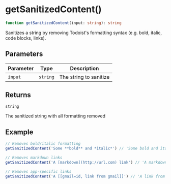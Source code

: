# getSanitizedContent()

```ts
function getSanitizedContent(input: string): string
```

Sanitizes a string by removing Todoist's formatting syntax (e.g. bold, italic, code blocks, links).

## Parameters

| Parameter | Type     | Description            |
| --------- | -------- | ---------------------- |
| `input`   | `string` | The string to sanitize |

## Returns

`string`

The sanitized string with all formatting removed

## Example

```ts
// Removes bold/italic formatting
getSanitizedContent('Some **bold** and *italic*') // 'Some bold and italic'

// Removes markdown links
getSanitizedContent('A [markdown](http://url.com) link') // 'A markdown link'

// Removes app-specific links
getSanitizedContent('A [[gmail=id, link from gmail]]') // 'A link from gmail'
```
